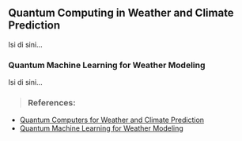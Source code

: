 ## Quantum Computing in Weather and Climate Prediction

Isi di sini...

### **Quantum Machine Learning for Weather Modeling**

Isi di sini...

> ### **References:**

- [Quantum Computers for Weather and Climate Prediction](https://arxiv.org/abs/2108.10855)
- [Quantum Machine Learning for Weather Modeling](https://journals.aps.org/pra/abstract/10.1103/PhysRevA.110.052423)